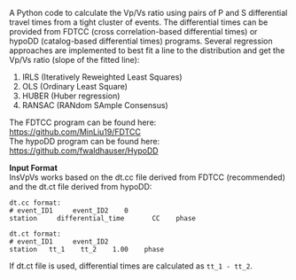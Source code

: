 A Python code to calculate the Vp/Vs ratio using pairs of P and S differential travel times from a tight cluster of events. The differential times can be provided from FDTCC (cross correlation-based differential times) or hypoDD (catalog-based differential times) programs. Several regression approaches are implemented to best fit a line to the distribution and get the Vp/Vs ratio (slope of the fitted line): 
1. IRLS (Iteratively Reweighted Least Squares)
2. OLS (Ordinary Least Square)  
3. HUBER (Huber regression)
4. RANSAC (RANdom SAmple Consensus)

The FDTCC program can be found here:  https://github.com/MinLiu19/FDTCC  
The hypoDD program can be found here: https://github.com/fwaldhauser/HypoDD

**Input Format**  
InsVpVs works based on the dt.cc file derived from FDTCC (recommended) and the dt.ct file derived from hypoDD:  
```
dt.cc format:
# event_ID1     event_ID2    0
station     differential_time       CC    phase

dt.ct format:
# event_ID1     event_ID2
station   tt_1    tt_2    1.00    phase
```

If dt.ct file is used, differential times are calculated as ```tt_1 - tt_2```.

